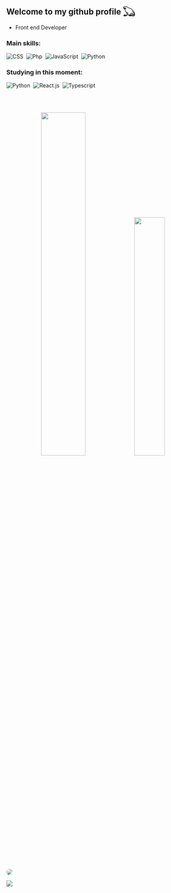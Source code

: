 ## Welcome to my github profile 𓆏
* Front end Developer

### Main skills:

![CSS](https://img.shields.io/badge/-CSS-0D1117?style=for-the-badge&logo=CSS3&logoColor=1572B6&labelColor=0D1117)&nbsp;
![Php](https://img.shields.io/badge/-php-0D1117?style=for-the-badge&logo=php&logoColor=purple&labelColor=0D1117)&nbsp; 
![JavaScript](https://img.shields.io/badge/-JavaScript-0D1117?style=for-the-badge&logo=javascript&labelColor=0D1117)&nbsp;
![Python](https://img.shields.io/badge/Python-0D1117?style=for-the-badge&logo=python&logoColor=blue)&nbsp;

### Studying in this moment:
![Python](https://img.shields.io/badge/Python-0D1117?style=for-the-badge&logo=python&logoColor=blue)&nbsp;
![React.js](https://img.shields.io/badge/-React.js-0D1117?style=for-the-badge&logo=react&labelColor=0D1117)&nbsp;
![Typescript](https://img.shields.io/badge/-JavaScript-0D1117?style=for-the-badge&logo=javascript&labelColor=0D1117&textColor=0D1117)&nbsp;

<br><br>
<div align= center>
  <img width="48%" src= "https://github-readme-stats.vercel.app/api?username=loanac&show_icons=true&theme=tokyonight"/>
   <img width="40%" src= "https://github-readme-stats.vercel.app/api/top-langs/?username=loanac&layout=compact&theme=tokyonight"/>
</div>





<br><br><br>


<div align='center' style="display: inline-block"><br>
  
 
  <a href="https://www.linkedin.com/in/luana-cavalcanti-176b1b1a0/" target="_blank"><img src="https://img.shields.io/badge/-LinkedIn-%230077B5?style=for-the-badge&logo=linkedin&logoColor=white" style="border-radius: 30px" target="_blank"></a> 
  
   <a href="mailto:lcavalcantis07@gmail.com" target="_blank">
   <img src="https://img.shields.io/badge/-Gmail-%23333?style=for-the-badge&logo=gmail&logoColor=white" target="_blank"></a>
</div>

